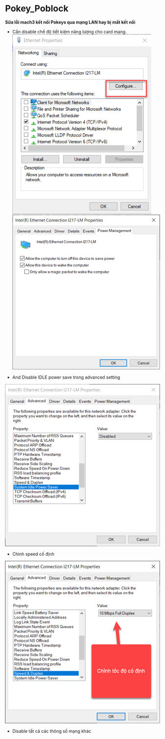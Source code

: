 # Pokey_Poblock

**Sữa lỗi mach3 kết nối Pokeys qua mạng LAN hay bị mất kết nối**

- Cần disable chế độ tiết kiệm năng lượng cho card mạng.
![B1](/pic/1.png)
![B2](/pic/2.png)

- And Disable IDLE power save trong advanced setting

![B2](/pic/3.png)

- Chỉnh speed cố định

![B3](/pic/speed.png)

- Disable tất cả các thông số mạng khác